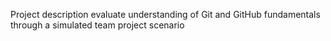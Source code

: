 Project description
evaluate understanding of Git and GitHub fundamentals
through a simulated team project scenario